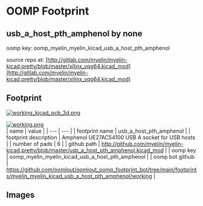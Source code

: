 # OOMP Footprint  
## usb_a_host_pth_amphenol  by none  
  
oomp key: oomp_myelin_myelin_kicad_usb_a_host_pth_amphenol  
  
source repo at: [http://gitlab.com/myelin/myelin-kicad.pretty/blob/master/xilinx_vqg64.kicad_mod](http://gitlab.com/myelin/myelin-kicad.pretty/blob/master/xilinx_vqg64.kicad_mod)  
## Footprint  
  
[![working_kicad_pcb_3d.png](working_kicad_pcb_3d_600.png)](working_kicad_pcb_3d.png)  
  
[![working.png](working_600.png)](working.png)  
| name | value | 
| --- | --- | 
| footprint name | usb_a_host_pth_amphenol | 
| footprint description | Amphenol UE27AC54100 USB A socket for USB hosts | 
| number of pads | 6 | 
| github path | http://github.com/myelin/myelin-kicad.pretty/blob/master/usb_a_host_pth_amphenol.kicad_mod | 
| oomp key | oomp_myelin_myelin_kicad_usb_a_host_pth_amphenol | 
| oomp bot github | https://github.com/oomlout/oomlout_oomp_footprint_bot/tree/main/footprints/myelin_myelin_kicad_usb_a_host_pth_amphenol/working | 
## Images  
